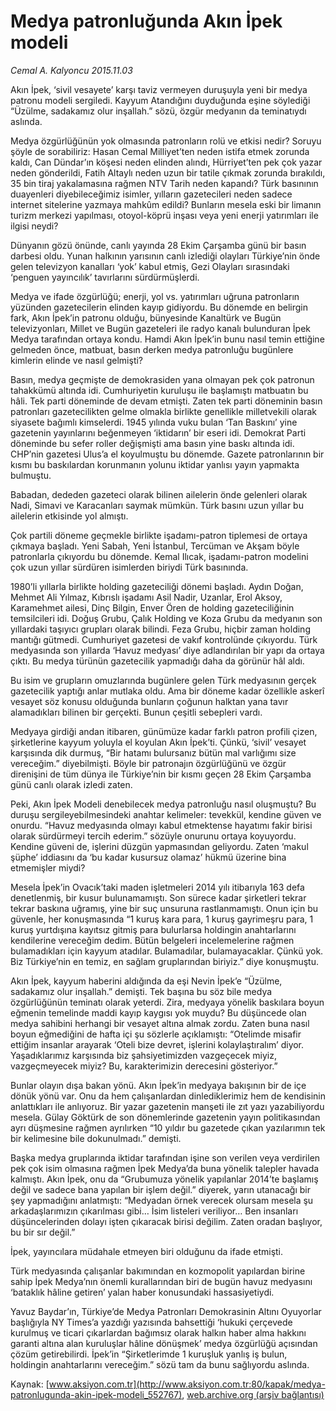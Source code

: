 # Medya patronluğunda Akın İpek modeli

*Cemal A. Kalyoncu 2015.11.03*

<div class="pNewsDetailMainContent ctx_content" itemprop="articleBody">
 <p>
  Akın İpek, ‘sivil vesayete’ karşı taviz vermeyen duruşuyla yeni bir medya patronu modeli sergiledi. Kayyum Atandığını duyduğunda eşine söylediği “Üzülme, sadakamız olur inşallah.” sözü, özgür medyanın da teminatıydı aslında.
 </p>
 <p>
  Medya özgürlüğünün yok olmasında patronların rolü ve etkisi nedir? Soruyu şöyle de sorabiliriz: Hasan Cemal Milliyet’ten neden istifa etmek zorunda kaldı, Can Dündar’ın köşesi neden elinden alındı, Hürriyet’ten pek çok yazar neden gönderildi, Fatih Altaylı neden uzun bir tatile çıkmak zorunda bırakıldı, 35 bin tiraj yakalamasına rağmen NTV Tarih neden kapandı? Türk basınının duayenleri diyebileceğimiz isimler, yılların gazetecileri neden sadece internet sitelerine yazmaya mahkûm edildi? Bunların mesela eski bir limanın turizm merkezi yapılması, otoyol-köprü inşası veya yeni enerji yatırımları ile ilgisi neydi?
 </p>
 <p>
  Dünyanın gözü önünde, canlı yayında 28 Ekim Çarşamba günü bir basın darbesi oldu. Yunan halkının yarısının canlı izlediği olayları Türkiye’nin önde gelen televizyon kanalları ‘yok’ kabul etmiş, Gezi Olayları sırasındaki ‘penguen yayıncılık’ tavırlarını sürdürmüşlerdi.
 </p>
 <p>
  Medya ve ifade özgürlüğü; enerji, yol vs. yatırımları uğruna patronların yüzünden gazetecilerin elinden kayıp gidiyordu. Bu dönemde en belirgin fark, Akın İpek’in patronu olduğu, bünyesinde Kanaltürk ve Bugün televizyonları, Millet ve Bugün gazeteleri ile radyo kanalı bulunduran İpek Medya tarafından ortaya kondu. Hamdi Akın İpek’in bunu nasıl temin ettiğine gelmeden önce, matbuat, basın derken medya patronluğu bugünlere kimlerin elinde ve nasıl gelmişti?
 </p>
 <p>
  Basın, medya geçmişte de demokrasiden yana olmayan pek çok patronun tahakkümü altında idi. Cumhuriyetin kuruluşu ile başlamıştı matbuatın bu hâli. Tek parti döneminde de devam etmişti. Zaten tek parti döneminin basın patronları gazetecilikten gelme olmakla birlikte genellikle milletvekili olarak siyasete bağımlı kimselerdi. 1945 yılında vuku bulan ‘Tan Baskını’ yine gazetenin yayınlarını beğenmeyen ‘iktidarın’ bir eseri idi. Demokrat Parti döneminde bu sefer roller değişmişti ama basın yine baskı altında idi. CHP’nin gazetesi Ulus’a el koyulmuştu bu dönemde. Gazete patronlarının bir kısmı bu baskılardan korunmanın yolunu iktidar yanlısı yayın yapmakta bulmuştu.
 </p>
 <p>
  Babadan, dededen gazeteci olarak bilinen ailelerin önde gelenleri olarak Nadi, Simavi ve Karacanları saymak mümkün. Türk basını uzun yıllar bu ailelerin etkisinde yol almıştı.
 </p>
 <p>
  Çok partili döneme geçmekle birlikte işadamı-patron tiplemesi de ortaya çıkmaya başladı. Yeni Sabah, Yeni İstanbul, Tercüman ve Akşam böyle patronlarla çıkıyordu bu dönemde. Kemal Ilıcak, işadamı-patron modelini çok uzun yıllar sürdüren isimlerden biriydi Türk basınında.
 </p>
 <p>
  1980’li yıllarla birlikte holding gazeteciliği dönemi başladı. Aydın Doğan, Mehmet Ali Yılmaz, Kıbrıslı işadamı Asil Nadir, Uzanlar, Erol Aksoy, Karamehmet ailesi, Dinç Bilgin, Enver Ören de holding gazeteciliğinin temsilcileri idi. Doğuş Grubu, Çalık Holding ve Koza Grubu da medyanın son yıllardaki taşıyıcı grupları olarak bilindi. Feza Grubu, hiçbir zaman holding mantığı gütmedi. Cumhuriyet gazetesi de vakıf kontrolünde çıkıyordu. Türk medyasında son yıllarda ‘Havuz medyası’ diye adlandırılan bir yapı da ortaya çıktı. Bu medya türünün gazetecilik yapmadığı daha da görünür hâl aldı.
 </p>
 <p>
  Bu isim ve grupların omuzlarında bugünlere gelen Türk medyasının gerçek gazetecilik yaptığı anlar mutlaka oldu. Ama bir döneme kadar özellikle askerî vesayet söz konusu olduğunda bunların çoğunun halktan yana tavır alamadıkları bilinen bir gerçekti. Bunun çeşitli sebepleri vardı.
 </p>
 <p>
  Medyaya girdiği andan itibaren, günümüze kadar farklı patron profili çizen, şirketlerine kayyum yoluyla el koyulan Akın İpek’ti. Çünkü, ‘sivil’ vesayet karşısında dik durmuş, “Bir hatamı bulursanız bütün mal varlığımı size vereceğim.” diyebilmişti. Böyle bir patronajın özgürlüğünü ve özgür direnişini de tüm dünya ile Türkiye’nin bir kısmı geçen 28 Ekim Çarşamba günü canlı olarak izledi zaten.
 </p>
 <p>
  Peki, Akın İpek Modeli denebilecek medya patronluğu nasıl oluşmuştu? Bu duruşu sergileyebilmesindeki anahtar kelimeler: tevekkül, kendine güven ve onurdu. “Havuz medyasında olmayı kabul etmektense hayatımı fakir birisi olarak sürdürmeyi tercih ederim.” sözüyle onurunu ortaya koyuyordu. Kendine güveni de, işlerini düzgün yapmasından geliyordu. Zaten ‘makul şüphe’ iddiasını da ‘bu kadar kusursuz olamaz’ hükmü üzerine bina etmemişler miydi?
 </p>
 <p>
  Mesela İpek’in Ovacık’taki maden işletmeleri 2014 yılı itibarıyla 163 defa denetlenmiş, bir kusur bulunamamıştı. Son sürece kadar şirketleri tekrar tekrar baskına uğramış, yine bir suç unsuruna rastlanmamıştı. Onun için bu güvenle, her konuşmasında “1 kuruş kara para, 1 kuruş gayrimeşru para, 1 kuruş yurtdışına kayıtsız gitmiş para bulurlarsa holdingin anahtarlarını kendilerine vereceğim dedim. Bütün belgeleri incelemelerine rağmen bulamadıkları için kayyum atadılar. Bulamadılar, bulamayacaklar. Çünkü yok. Biz Türkiye’nin en temiz, en sağlam gruplarından biriyiz.” diye konuşmuştu.
 </p>
 <p>
  Akın İpek, kayyum haberini aldığında da eşi Nevin İpek’e “Üzülme, sadakamız olur inşallah.” demişti. Tek başına bu söz bile medya özgürlüğünün teminatı olarak yeterdi. Zira, medyaya yönelik baskılara boyun eğmenin temelinde maddi kayıp kaygısı yok muydu? Bu düşüncede olan medya sahibini herhangi bir vesayet altına almak zordu. Zaten buna nasıl boyun eğmediğini de hafta içi şu sözlerle açıklamıştı: “Otelimde misafir ettiğim insanlar arayarak ‘Oteli bize devret, işlerini kolaylaştıralım’ diyor. Yaşadıklarımız karşısında biz şahsiyetimizden vazgeçecek miyiz, vazgeçmeyecek miyiz? Bu, karakterimizin derecesini gösteriyor.”
 </p>
 <p>
  Bunlar olayın dışa bakan yönü. Akın İpek’in medyaya bakışının bir de içe dönük yönü var. Onu da hem çalışanlardan dinlediklerimiz hem de kendisinin anlattıkları ile anlıyoruz. Bir yazar gazetenin manşeti ile zıt yazı yazabiliyordu mesela. Gülay Göktürk de son dönemlerinde gazetenin yayın politikasından ayrı düşmesine rağmen ayrılırken “10 yıldır bu gazetede çıkan yazılarımın tek bir kelimesine bile dokunulmadı.” demişti.
 </p>
 <p>
  Başka medya gruplarında iktidar tarafından işine son verilen veya verdirilen pek çok isim olmasına rağmen İpek Medya’da buna yönelik talepler havada kalmıştı. Akın İpek, onu da “Grubumuza yönelik yapılanlar 2014’te başlamış değil ve sadece bana yapılan bir işlem değil.” diyerek, yarın utanacağı bir şey yapmadığını anlatmıştı: “Medyadan örnek verecek olursam mesela şu arkadaşlarımızın çıkarılması gibi… İsim listeleri veriliyor… Ben insanları düşüncelerinden dolayı işten çıkaracak birisi değilim. Zaten oradan başlıyor, bu bir sır değil.”
 </p>
 <p>
  İpek, yayıncılara müdahale etmeyen biri olduğunu da ifade etmişti.
 </p>
 <p>
  Türk medyasında çalışanlar bakımından en kozmopolit yapılardan birine sahip İpek Medya’nın önemli kurallarından biri de bugün havuz medyasını ‘bataklık hâline getiren’ yalan haber konusundaki hassasiyetiydi.
 </p>
 <p>
  Yavuz Baydar’ın, Türkiye’de Medya Patronları Demokrasinin Altını Oyuyorlar başlığıyla NY Times’a yazdığı yazısında bahsettiği ‘hukuki çerçevede kurulmuş ve ticari çıkarlardan bağımsız olarak halkın haber alma hakkını garanti altına alan kuruluşlar hâline dönüşmek’ medya özgürlüğü açısından çözüm getirebilirdi. İpek’in “Şirketlerimde 1 kuruşluk yanlış iş bulun, holdingin anahtarlarını vereceğim.” sözü tam da bunu sağlıyordu aslında.
 </p>
</div>


Kaynak: [www.aksiyon.com.tr](http://www.aksiyon.com.tr:80/kapak/medya-patronlugunda-akin-ipek-modeli_552767), [web.archive.org (arşiv bağlantısı)](http://web.archive.org/web/20151104010203/http://www.aksiyon.com.tr:80/kapak/medya-patronlugunda-akin-ipek-modeli_552767)
